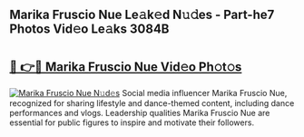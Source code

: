 ## Marika Fruscio Nue Le𝚊k𝚎d N𝚞𝚍es - Part-he7 Photos Vid𝚎o Le𝚊ks 3084B

# <h2><a href="http://fb4zq4.evod.top/?m=Marika+Fruscio+Nue">🔗 👉🔴 Marika Fruscio Nue Vid𝚎o Ph𝚘t𝚘s</a></h2>

[![Marika Fruscio Nue N𝚞d𝚎s](https://i.imgur.com/8V9OHl7.gif)](http://fb4zq4.evod.top/?m=Marika+Fruscio+Nue)
Social media influencer Marika Fruscio Nue, recognized for sharing lifestyle and dance-themed content, including dance performances and vlogs. Leadership qualities Marika Fruscio Nue are essential for public figures to inspire and motivate their followers. 
